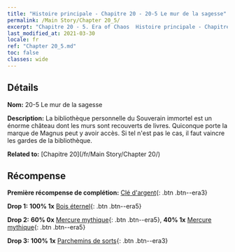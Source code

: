 ```yaml
---
title: "Histoire principale - Chapitre 20 - 20-5 Le mur de la sagesse"
permalink: /Main Story/Chapter 20_5/
excerpt: "Chapitre 20 - 5. Era of Chaos  Histoire principale - Chapitre 20_5. 20-5 Le mur de la sagesse"
last_modified_at: 2021-03-30
locale: fr
ref: "Chapter 20_5.md"
toc: false
classes: wide
---
```


## Détails

 **Nom:** 20-5 Le mur de la sagesse

 **Description:** La bibliothèque personnelle du Souverain immortel est un énorme château dont les murs sont recouverts de livres. Quiconque porte la marque de Magnus peut y avoir accès. Si tel n'est pas le cas, il faut vaincre les gardes de la bibliothèque.

 **Related to:** [Chapitre 20](/fr/Main Story/Chapter 20/)

## Récompense

 **Première récompense de complétion:** [Clé d'argent](/fr/Items/con_693/){: .btn .btn--era3}

 **Drop 1:** **100% 1x** [Bois éternel](/fr/Items/mat_69/){: .btn .btn--era5}

 **Drop 2:** **60% 0x** [Mercure mythique](/fr/Items/mat_63/){: .btn .btn--era5}, **40% 1x** [Mercure mythique](/fr/Items/mat_63/){: .btn .btn--era5}

 **Drop 3:** **100% 1x** [Parchemins de sorts](/fr/Items/con_694/){: .btn .btn--era3}

